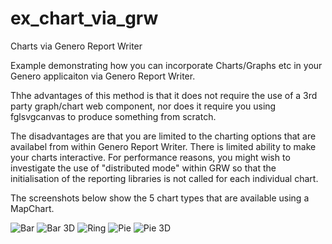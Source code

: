 # ex_chart_via_grw
Charts via Genero Report Writer 

Example demonstrating how you can incorporate Charts/Graphs etc in your Genero applicaiton via Genero Report Writer.

Thhe advantages of this method is that it does not require the use of a 3rd party graph/chart web component, nor does it require you using fglsvgcanvas to produce something from scratch.  

The disadvantages are that you are limited to the charting options that are availabel from within Genero Report Writer.
There is limited ability to make your charts interactive.
For performance reasons, you might wish to investigate the use of "distributed mode" within GRW so that the initialisation of the reporting libraries is not called for each individual chart.

The screenshots below show the 5 chart types that are available using a MapChart.

![Bar](https://github.com/FourjsGenero/ex_chart_via_grw/assets/13615993/d41194de-0353-4c18-bb13-d55f123cbc48)
![Bar 3D](https://github.com/FourjsGenero/ex_chart_via_grw/assets/13615993/5178d12e-98ea-4939-92b6-6cb6f9c949ea)
![Ring](https://github.com/FourjsGenero/ex_chart_via_grw/assets/13615993/f49bde29-836c-4cdd-ac1c-6d8e05b30560)
![Pie](https://github.com/FourjsGenero/ex_chart_via_grw/assets/13615993/edd3ae15-5095-4d56-bb62-1744e4f4870b)
![Pie 3D](https://github.com/FourjsGenero/ex_chart_via_grw/assets/13615993/b1d83ced-b4a5-417d-a11d-547a34b8783e)
